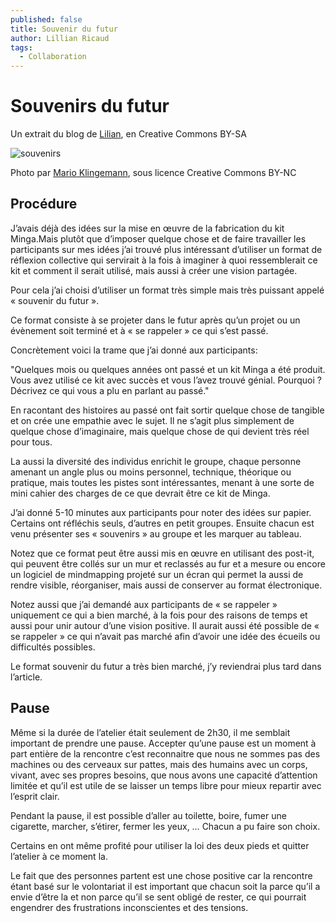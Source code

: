 ```yaml
---
published: false
title: Souvenir du futur
author: Lillian Ricaud
tags: 
  - Collaboration
---
```


# Souvenirs du futur

Un extrait du blog de [Lilian](http://www.lilianricaud.com/travail-en-reseau/minga-de-brest-co-creation-dun-kit-de-co-creation-de-biens-communs/), en Creative Commons BY-SA

![souvenirs](http://farm1.staticflickr.com/33/98427151_9c58050ab7_z.jpg)

Photo par [Mario Klingemann](https://www.flickr.com/photos/quasimondo/98427151), sous licence Creative Commons BY-NC

## Procédure

J’avais déjà des idées sur la mise en œuvre de la fabrication du kit Minga.Mais plutôt que d’imposer quelque chose et de faire travailler les participants sur mes idées j’ai trouvé plus intéressant d’utiliser un format de réflexion collective qui servirait à la fois à imaginer à quoi ressemblerait ce kit et comment il serait utilisé, mais aussi à créer une vision partagée.

Pour cela j’ai choisi d’utiliser un format très simple mais très puissant appelé « souvenir du futur ».

Ce format consiste à se projeter dans le futur après qu’un projet ou un évènement soit terminé et à « se rappeler » ce qui s’est passé.

Concrètement voici la trame que j’ai donné aux participants:

"Quelques mois ou quelques années ont passé et un kit Minga a été produit. Vous avez utilisé ce kit avec succès et vous l’avez trouvé génial. Pourquoi ? Décrivez ce qui vous a plu en parlant au passé."

En racontant des histoires au passé ont fait sortir quelque chose de tangible et on crée une empathie avec le sujet. Il ne s’agit plus simplement de quelque chose d’imaginaire, mais quelque chose de qui devient très réel pour tous.

La aussi la diversité des individus enrichit le groupe, chaque personne amenant un angle plus ou moins personnel, technique, théorique ou pratique, mais toutes les pistes sont intéressantes, menant à une sorte de mini cahier des charges de ce que devrait être ce kit de Minga.

J’ai donné 5-10 minutes aux participants pour noter des idées sur papier. Certains ont réfléchis seuls, d’autres en petit groupes. Ensuite chacun est venu présenter ses « souvenirs » au groupe et les marquer au tableau.

Notez que ce format peut être aussi mis en œuvre en utilisant des post-it, qui peuvent être collés sur un mur et reclassés au fur et a mesure ou encore un logiciel de mindmapping projeté sur un écran qui permet la aussi de rendre visible, réorganiser, mais aussi de conserver au format électronique.

Notez aussi que j’ai demandé aux participants de « se rappeler » uniquement ce qui a bien marché, à la fois pour des raisons de temps et aussi pour unir autour d’une vision positive. Il aurait aussi été possible de « se rappeler » ce qui n’avait pas marché afin d’avoir une idée des écueils ou difficultés possibles.

Le format souvenir du futur a très bien marché, j’y reviendrai plus tard dans l’article.

## Pause

Même si la durée de l’atelier était seulement de 2h30, il me semblait important de prendre une pause. Accepter qu’une pause est un moment à part entière de la rencontre c’est reconnaitre que nous ne sommes pas des machines ou des cerveaux sur pattes, mais des humains avec un corps, vivant, avec ses propres besoins, que nous avons une capacité d’attention limitée et qu’il est utile de se laisser un temps libre pour mieux repartir avec l’esprit clair.

Pendant la pause, il est possible d’aller au toilette, boire, fumer une cigarette, marcher, s’étirer, fermer les yeux, … Chacun a pu faire son choix.

Certains en ont même profité pour utiliser la loi des deux pieds et quitter l’atelier à ce moment la.

Le fait que des personnes partent est une chose positive car la rencontre étant basé sur le volontariat il est important que chacun soit la parce qu’il a envie d’être la et non parce qu’il se sent obligé de rester, ce qui pourrait engendrer des frustrations inconscientes et des tensions.
